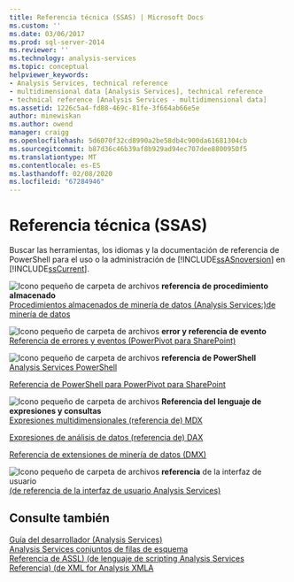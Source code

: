 ```yaml
---
title: Referencia técnica (SSAS) | Microsoft Docs
ms.custom: ''
ms.date: 03/06/2017
ms.prod: sql-server-2014
ms.reviewer: ''
ms.technology: analysis-services
ms.topic: conceptual
helpviewer_keywords:
- Analysis Services, technical reference
- multidimensional data [Analysis Services], technical reference
- technical reference [Analysis Services - multidimensional data]
ms.assetid: 1226c5a4-fd88-469c-81fe-3f664ab66e5e
author: minewiskan
ms.author: owend
manager: craigg
ms.openlocfilehash: 5d6070f32cd8990a2be58db4c900da61681304cb
ms.sourcegitcommit: b87d36c46b39af8b929ad94ec707dee8800950f5
ms.translationtype: MT
ms.contentlocale: es-ES
ms.lasthandoff: 02/08/2020
ms.locfileid: "67284946"
---
```

# <a name="technical-reference-ssas"></a>Referencia técnica (SSAS)
  Buscar las herramientas, los idiomas y la documentación de referencia de PowerShell para el uso o la administración de [!INCLUDE[ssASnoversion](../../includes/ssasnoversion-md.md)] en [!INCLUDE[ssCurrent](../../includes/sscurrent-md.md)].  
  
 ![Icono pequeño de carpeta de archivos](../../integration-services/media/filefolder-small.gif "Icono pequeño de carpeta de archivos") **referencia de procedimiento almacenado**  
 [Procedimientos almacenados de minería de datos &#40;Analysis Services:&#41;de minería de datos](/sql/analysis-services/data-mining/data-mining-stored-procedures-analysis-services-data-mining)  
  
 ![Icono pequeño de carpeta de archivos](../../integration-services/media/filefolder-small.gif "Icono pequeño de carpeta de archivos") **error y referencia de evento**  
 [Referencia de errores y eventos &#40;PowerPivot para SharePoint&#41;](../power-pivot-sharepoint/errors-and-events-reference-power-pivot-for-sharepoint.md)  
  
 ![Icono pequeño de carpeta de archivos](../../integration-services/media/filefolder-small.gif "Icono pequeño de carpeta de archivos") **referencia de PowerShell**  
 [Analysis Services PowerShell](../analysis-services-powershell.md)  
  
 [Referencia de PowerShell para PowerPivot para SharePoint](/sql/analysis-services/powershell/powershell-reference-for-power-pivot-for-sharepoint)  
  
 ![Icono pequeño de carpeta de archivos](../../integration-services/media/filefolder-small.gif "Icono pequeño de carpeta de archivos") **Referencia del lenguaje de expresiones y consultas**  
 [Expresiones multidimensionales &#40;referencia de&#41; MDX](/sql/mdx/multidimensional-expressions-mdx-reference)  
  
 [Expresiones de análisis de datos &#40;referencia de&#41; DAX](/dax/data-analysis-expressions-dax-reference)  
  
 [Referencia de extensiones de minería de datos &#40;DMX&#41;](/sql/dmx/data-mining-extensions-dmx-reference)  
  
 ![Icono pequeño de carpeta de archivos](../../integration-services/media/filefolder-small.gif "Icono pequeño de carpeta de archivos") **referencia** de la interfaz de usuario  
 [&#40;de referencia de la interfaz de usuario Analysis Services&#41;](../user-interface-reference-analysis-services.md)  
  
## <a name="see-also"></a>Consulte también  
 [Guía del desarrollador &#40;Analysis Services&#41;](../analysis-services-developer-documentation.md)   
 [Analysis Services conjuntos de filas de esquema](https://docs.microsoft.com/bi-reference/schema-rowsets/analysis-services-schema-rowsets)   
 [Referencia de ASSL&#41; &#40;de lenguaje de scripting Analysis Services](https://docs.microsoft.com/bi-reference/assl/analysis-services-scripting-language-assl-for-xmla)   
 [Referencia&#41; &#40;de XML for Analysis XMLA](https://docs.microsoft.com/bi-reference/xmla/xml-for-analysis-xmla-reference)  
  
  
